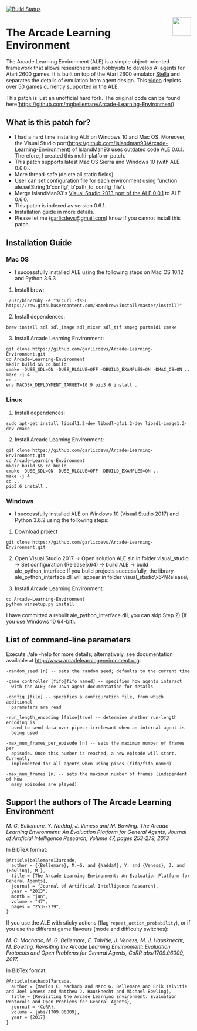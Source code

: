 [![Build Status](https://travis-ci.org/mgbellemare/Arcade-Learning-Environment.svg?branch=master)](https://travis-ci.org/mgbellemare/Arcade-Learning-Environment)

<img align="right" src="doc/manual/figures/ale.gif" width=50>

# The Arcade Learning Environment

The Arcade Learning Environment (ALE) is a simple object-oriented framework that allows researchers and hobbyists to develop AI agents for Atari 2600 games. It is built on top of the Atari 2600 emulator [Stella](https://stella-emu.github.io/) and separates the details of emulation from agent design. This [video](https://www.youtube.com/watch?v=nzUiEkasXZI) depicts over 50 games currently supported in the ALE.

This patch is just an unofficial hard fork. The original code can be found here(https://github.com/mgbellemare/Arcade-Learning-Environment).

## What is this patch for?
- I had a hard time installing ALE on Windows 10 and Mac OS. Moreover, the Visual Studio port(https://github.com/Islandman93/Arcade-Learning-Environment) of IslandMan93 uses outdated code ALE 0.0.1. Therefore, I created this multi-platform patch.
- This patch supports latest Mac OS Sierra and Windows 10 (with ALE 0.6.0).
- More thread-safe (delete all static fields).
- User can set configuration file for each environment using function ale.setString(b'config', b'path_to_config_file').
- Merge IslandMan93's [Visual Studio 2013 port of the ALE 0.0.1](https://github.com/Islandman93/Arcade-Learning-Environment) to ALE 0.6.0.
- This patch is indexed as version 0.6.1.
- Installation guide in more details.
- Please let me (garlicdevs@gmail.com) know if you cannot install this patch.

## Installation Guide
### Mac OS
- I successfully installed ALE using the following steps on Mac OS 10.12 and Python 3.6.3

1. Install brew:
```
 /usr/bin/ruby -e "$(curl -fsSL https://raw.githubusercontent.com/Homebrew/install/master/install)"
```

2. Install dependences:
```
brew install sdl sdl_image sdl_mixer sdl_ttf smpeg portmidi cmake
```

3. Install Arcade Learning Environment:
```
git clone https://github.com/garlicdevs/Arcade-Learning-Environment.git
cd Arcade-Learning-Environment
mkdir build && cd build  
cmake -DUSE_SDL=ON -DUSE_RLGLUE=OFF -DBUILD_EXAMPLES=ON -DMAC_OS=ON ..
make -j 4
cd ..
env MACOSX_DEPLOYMENT_TARGET=10.9 pip3.6 install .
```

### Linux

1. Install dependences:
```
sudo apt-get install libsdl1.2-dev libsdl-gfx1.2-dev libsdl-image1.2-dev cmake
```

2. Install Arcade Learning Environment:
```
git clone https://github.com/garlicdevs/Arcade-Learning-Environment.git
cd Arcade-Learning-Environment
mkdir build && cd build  
cmake -DUSE_SDL=ON -DUSE_RLGLUE=OFF -DBUILD_EXAMPLES=ON ..
make -j 4
cd ..
pip3.6 install .
```

### Windows
- I successfully installed ALE on Windows 10 (Visual Studio 2017) and Python 3.6.2 using the following steps:

1. Download project
```
git clone https://github.com/garlicdevs/Arcade-Learning-Environment.git
```

2. Open Visual Studio 2017 -> Open solution ALE.sln in folder visual_studio -> Set configuration (Release|x64) -> build ALE -> build ale_python_interface
If you build projects successfully, the library ale_python_interface.dll will appear in folder visual_studio\x64\Release\

3. Install Arcade Learning Environment:
```
cd Arcade-Learning-Environment
python winsetup.py install
```

I have committed a rebuilt ale_python_interface.dll, you can skip Step 2) (If you use Windows 10 64-bit).

## List of command-line parameters

Execute ./ale -help for more details; alternatively, see documentation 
available at http://www.arcadelearningenvironment.org.

```
-random_seed [n] -- sets the random seed; defaults to the current time

-game_controller [fifo|fifo_named] -- specifies how agents interact
  with the ALE; see Java agent documentation for details

-config [file] -- specifies a configuration file, from which additional 
  parameters are read

-run_length_encoding [false|true] -- determine whether run-length encoding is
  used to send data over pipes; irrelevant when an internal agent is 
  being used

-max_num_frames_per_episode [n] -- sets the maximum number of frames per
  episode. Once this number is reached, a new episode will start. Currently
  implemented for all agents when using pipes (fifo/fifo_named) 

-max_num_frames [n] -- sets the maximum number of frames (independent of how 
  many episodes are played)
```


## Support the authors of The Arcade Learning Environment


*M. G. Bellemare, Y. Naddaf, J. Veness and M. Bowling. The Arcade Learning Environment: An Evaluation Platform for General Agents, Journal of Artificial Intelligence Research, Volume 47, pages 253-279, 2013.*

In BibTeX format:

```
@Article{bellemare13arcade,
  author = {{Bellemare}, M.~G. and {Naddaf}, Y. and {Veness}, J. and {Bowling}, M.},
  title = {The Arcade Learning Environment: An Evaluation Platform for General Agents},
  journal = {Journal of Artificial Intelligence Research},
  year = "2013",
  month = "jun",
  volume = "47",
  pages = "253--279",
}
```


If you use the ALE with sticky actions (flag `repeat_action_probability`), or if you use the different game flavours (mode and difficulty switches):

*M. C. Machado, M. G. Bellemare, E. Talvitie, J. Veness, M. J. Hausknecht, M. Bowling. Revisiting the Arcade Learning Environment: Evaluation Protocols and Open Problems for General Agents,  CoRR abs/1709.06009, 2017.*

In BibTex format:

```
@Article{machado17arcade,
  author = {Marlos C. Machado and Marc G. Bellemare and Erik Talvitie and Joel Veness and Matthew J. Hausknecht and Michael Bowling},
  title = {Revisiting the Arcade Learning Environment: Evaluation Protocols and Open Problems for General Agents},
  journal = {CoRR},
  volume = {abs/1709.06009},
  year = {2017}
}
```
